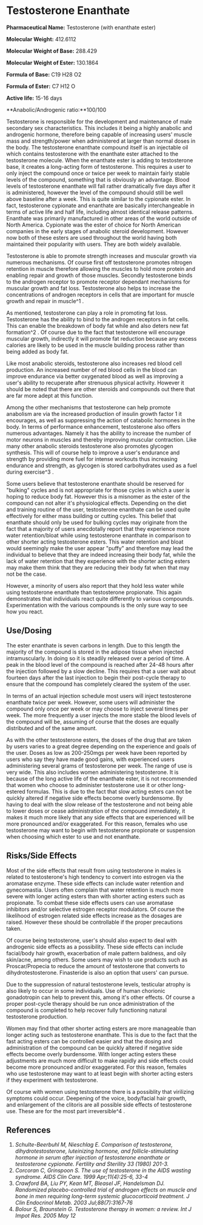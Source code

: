 # Testosterone Enanthate

**Pharmaceutical Name:** Testosterone (with enanthate ester)

**Molecular Weight:** 412.6112

**Molecular Weight of Base:** 288.429

**Molecular Weight of Ester:** 130.1864

**Formula of Base:** C19 H28 O2

**Formula of Ester:** C7 H12 O

**Active life:** 15-16 days

**Anabolic/Androgenic ratio:**100/100

Testosterone is responsible for the development and maintenance of male secondary sex characteristics. This includes it being a highly anabolic and androgenic hormone, therefore being capable of increasing users' muscle mass and strength/power when administered at larger than normal doses in the body. The testosterone enanthate compound itself is an injectable oil which contains testosterone with the enanthate ester attached to the testosterone molecule. When the enanthate ester is adding to testosterone base, it creates a long-acting form of testosterone. This requires a user to only inject the compound once or twice per week to maintain fairly stable levels of the compound, something that is obviously an advantage. Blood levels of testosterone enanthate will fall rather dramatically five days after it is administered, however the level of the compound should still be well above baseline after a week. This is quite similar to the cypionate ester. In fact, testosterone cypionate and enanthate are basically interchangeable in terms of active life and half life, including almost identical release patterns. Enanthate was primarily manufactured in other areas of the world outside of North America. Cypionate was the ester of choice for North American companies in the early stages of anabolic steroid development. However now both of these esters are used throughout the world having both maintained their popularity with users. They are both widely available. 

Testosterone is able to promote strength increases and muscular growth via numerous mechanisms. Of course first off testosterone promotes nitrogen retention in muscle therefore allowing the muscles to hold more protein and enabling repair and growth of those muscles. Secondly testosterone binds to the androgen receptor to promote receptor dependant mechanisms for muscular growth and fat loss. Testosterone also helps to increase the concentrations of androgen receptors in cells that are important for muscle growth and repair in muscle^1 .

As mentioned, testosterone can play a role in promoting fat loss. Testosterone has the ability to bind to the androgen receptors in fat cells. This can enable the breakdown of body fat while and also deters new fat formation^2 . Of course due to the fact that testosterone will encourage muscular growth, indirectly it will promote fat reduction because any excess calories are likely to be used in the muscle building process rather than being added as body fat. 

Like most anabolic steroids, testosterone also increases red blood cell production. An increased number of red blood cells in the blood can improve endurance via better oxygenated blood as well as improving a user's ability to recuperate after strenuous physical activity. However it should be noted that there are other steroids and compounds out there that are far more adept at this function. 

Among the other mechanisms that testosterone can help promote anabolism are via the increased production of insulin growth factor 1 it encourages, as well as suppressing the action of catabolic hormones in the body. In terms of performance enhancement, testosterone also offers numerous advantages. Namely it has the ability to increase the number of motor neurons in muscles and thereby improving muscular contraction. Like many other anabolic steroids testosterone also promotes glycogen synthesis. This will of course help to improve a user's endurance and strength by providing more fuel for intense workouts thus increasing endurance and strength, as glycogen is stored carbohydrates used as a fuel during exercise^3 .

Some users believe that testosterone enanthate should be reserved for "bulking" cycles and is not appropriate for those cycles in which a user is hoping to reduce body fat. However this is a misnomer as the ester of the compound can not alter it's physiological effects. Depending on the diet and training routine of the user, testosterone enanthate can be used quite effectively for either mass building or cutting cycles. This belief that enanthate should only be used for bulking cycles may originate from the fact that a majority of users anecdotally report that they experience more water retention/bloat while using testosterone enanthate in comparison to other shorter acting testosterone esters. This water retention and bloat would seemingly make the user appear "puffy" and therefore may lead the individual to believe that they are indeed increasing their body fat, while the lack of water retention that they experience with the shorter acting esters may make them think that they are reducing their body fat when that may not be the case. 

However, a minority of users also report that they hold less water while using testosterone enanthate than testosterone propionate. This again demonstrates that individuals react quite differently to various compounds. Experimentation with the various compounds is the only sure way to see how you react.

## Use/Dosing

The ester enanthate is seven carbons in length. Due to this length the majority of the compound is stored in the adipose tissue when injected intramuscularly. In doing so it is steadily released over a period of time. A peak in the blood level of the compound is reached after 24-48 hours after the injection followed by a slow decline. This requires that a user wait about fourteen days after the last injection to begin their post-cycle therapy to ensure that the compound has completely cleared the system of the user.

In terms of an actual injection schedule most users will inject testosterone enanthate twice per week. However, some users will administer the compound only once per week or may choose to inject several times per week. The more frequently a user injects the more stable the blood levels of the compound will be, assuming of course that the doses are equally distributed and of the same amount.

As with the other testosterone esters, the doses of the drug that are taken by users varies to a great degree depending on the experience and goals of the user. Doses as low as 200-250mgs per week have been reported by users who say they have made good gains, with experienced users administering several grams of testosterone per week. The range of use is very wide. This also includes women administering testosterone. It is because of the long active life of the enanthate ester, it is not recommended that women who choose to administer testosterone use it or other long-estered formulas. This is due to the fact that slow acting esters can not be quickly altered if negative side effects become overly burdensome. By having to deal with the slow release of the testosterone and not being able to lower doses or cease administration of the compound immediately, it makes it much more likely that any side effects that are experienced will be more pronounced and/or exaggerated. For this reason, females who use testosterone may want to begin with testosterone propionate or suspension when choosing which ester to use and not enanthate.

## Risks/Side Effects

Most of the side effects that result from using testosterone in males is related to testosterone's high tendency to convert into estrogen via the aromatase enzyme. These side effects can include water retention and gynecomastia. Users often complain that water retention is much more severe with longer acting esters than with shorter acting esters such as propionate. To combat these side effects users can use aromatase inhibitors and/or selective estrogen receptor modulators. Of course the likelihood of estrogen related side effects increase as the dosages are raised. However these should be controllable if the proper precautions taken. 

Of course being testosterone, user's should also expect to deal with androgenic side effects as a possibility. These side effects can include facial/body hair growth, exacerbation of male pattern baldness, and oily skin/acne, among others. Some users may wish to use products such as Proscar/Propecia to reduce the amount of testosterone that converts to dihydrotestosterone. Finasteride is also an option that users' can pursue. 

Due to the suppression of natural testosterone levels, testicular atrophy is also likely to occur in some individuals. Use of human chorionic gonadotropin can help to prevent this, among it's other effects. Of course a proper post-cycle therapy should be run once administration of the compound is completed to help recover fully functioning natural testosterone production. 

Women may find that other shorter acting esters are more manageable than longer acting such as testosterone enanthate. This is due to the fact that the fast acting esters can be controlled easier and that the dosing and administration of the compound can be quickly altered if negative side effects become overly burdensome. With longer acting esters these adjustments are much more difficult to make rapidly and side effects could become more pronounced and/or exaggerated. For this reason, females who use testosterone may want to at least begin with shorter acting esters if they experiment with testosterone.

Of course with women using testosterone there is a possiblity that virilizing symptoms could occur. Deepening of the voice, body/facial hair growth, and enlargement of the clitoris are all possible side effects of testosterone use. These are for the most part irreversible^4 . 

## References

1. *Schulte-Beerbuhl M, Nieschlag E. Comparison of testosterone, dihydrotestosterone, luteinizing hormone, and follicle-stimulating hormone in serum after injection of testosterone enanthate or testosterone cypionate. Fertility and Sterility 33 (1980) 201-3.*
2. *Corcoran C, Grinspoon S. The use of testosterone in the AIDS wasting syndrome. AIDS Clin Care. 1999 Apr;11(4):25-6, 33-4*
3. *Crawford BA, Liu PY, Kean MT, Bleasel JF, Handelsman DJ. Randomized placebo-controlled trial of androgen effects on muscle and bone in men requiring long-term systemic glucocorticoid treatment. J Clin Endocrinol Metab. 2003 Jul;88(7):3167-76*
4. *Bolour S, Braunstein G. Testosterone therapy in women: a review. Int J Impot Res. 2005 May 12*